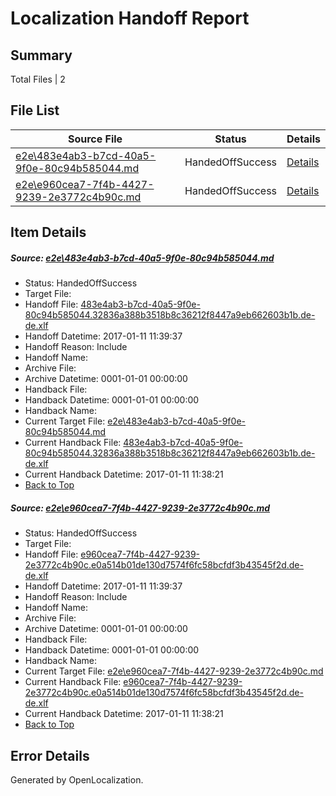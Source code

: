 # <a name='report-top'></a> Localization Handoff Report

## Summary
 Total Files | 2

## File List
 Source File | Status | Details 
 ----------- | ------ | ------- 
 [e2e\483e4ab3-b7cd-40a5-9f0e-80c94b585044.md](https://github.com/OpenLocalizationTestOrg/ol-test0/blob/f37237717d1213849499ce207dc473945beb536c/e2e/483e4ab3-b7cd-40a5-9f0e-80c94b585044.md) | HandedOffSuccess | [Details](#490d73b78eda851729510af831c76e90f22b27862)
 [e2e\e960cea7-7f4b-4427-9239-2e3772c4b90c.md](https://github.com/OpenLocalizationTestOrg/ol-test0/blob/f37237717d1213849499ce207dc473945beb536c/e2e/e960cea7-7f4b-4427-9239-2e3772c4b90c.md) | HandedOffSuccess | [Details](#6c9250af31ebe0619f712a8849fe2e3da9196a834)

## Item Details
##### <a name='490d73b78eda851729510af831c76e90f22b27862'></a> Source: [e2e\483e4ab3-b7cd-40a5-9f0e-80c94b585044.md](https://github.com/OpenLocalizationTestOrg/ol-test0/blob/f37237717d1213849499ce207dc473945beb536c/e2e/483e4ab3-b7cd-40a5-9f0e-80c94b585044.md)
* Status: HandedOffSuccess
* Target File: 
* Handoff File: [483e4ab3-b7cd-40a5-9f0e-80c94b585044.32836a388b3518b8c36212f8447a9eb662603b1b.de-de.xlf](https://github.com/OpenLocalizationTestOrg/ol-test0-handoff/blob/8519ae75db2dfc0cacee5e91bf86d6e588d6318e/ol-handoff/OpenLocalizationTestOrg/ol-test0-dede/shujia/ht/483e4ab3-b7cd-40a5-9f0e-80c94b585044.32836a388b3518b8c36212f8447a9eb662603b1b.de-de.xlf)
* Handoff Datetime: 2017-01-11 11:39:37
* Handoff Reason: Include
* Handoff Name: 
* Archive File: 
* Archive Datetime: 0001-01-01 00:00:00
* Handback File: 
* Handback Datetime: 0001-01-01 00:00:00
* Handback Name: 
* Current Target File: [e2e\483e4ab3-b7cd-40a5-9f0e-80c94b585044.md](https://github.com/OpenLocalizationTestOrg/ol-test0-dede/blob/43a6b8dbe6df291a4d8ec55056f93fe0eaec455b/e2e/483e4ab3-b7cd-40a5-9f0e-80c94b585044.md)
* Current Handback File: [483e4ab3-b7cd-40a5-9f0e-80c94b585044.32836a388b3518b8c36212f8447a9eb662603b1b.de-de.xlf](https://github.com/OpenLocalizationTestOrg/ol-test0-handback/blob/733a38c0ecf5a64dfd1a78ad74b7a5eda7cdcc54/ol-handback/OpenLocalizationTestOrg/ol-test0-dede/shujia/ht/483e4ab3-b7cd-40a5-9f0e-80c94b585044.32836a388b3518b8c36212f8447a9eb662603b1b.de-de.xlf)
* Current Handback Datetime: 2017-01-11 11:38:21
* [Back to Top](#report-top)

##### <a name='6c9250af31ebe0619f712a8849fe2e3da9196a834'></a> Source: [e2e\e960cea7-7f4b-4427-9239-2e3772c4b90c.md](https://github.com/OpenLocalizationTestOrg/ol-test0/blob/f37237717d1213849499ce207dc473945beb536c/e2e/e960cea7-7f4b-4427-9239-2e3772c4b90c.md)
* Status: HandedOffSuccess
* Target File: 
* Handoff File: [e960cea7-7f4b-4427-9239-2e3772c4b90c.e0a514b01de130d7574f6fc58bcfdf3b43545f2d.de-de.xlf](https://github.com/OpenLocalizationTestOrg/ol-test0-handoff/blob/8519ae75db2dfc0cacee5e91bf86d6e588d6318e/ol-handoff/OpenLocalizationTestOrg/ol-test0-dede/shujia/ht/e960cea7-7f4b-4427-9239-2e3772c4b90c.e0a514b01de130d7574f6fc58bcfdf3b43545f2d.de-de.xlf)
* Handoff Datetime: 2017-01-11 11:39:37
* Handoff Reason: Include
* Handoff Name: 
* Archive File: 
* Archive Datetime: 0001-01-01 00:00:00
* Handback File: 
* Handback Datetime: 0001-01-01 00:00:00
* Handback Name: 
* Current Target File: [e2e\e960cea7-7f4b-4427-9239-2e3772c4b90c.md](https://github.com/OpenLocalizationTestOrg/ol-test0-dede/blob/43a6b8dbe6df291a4d8ec55056f93fe0eaec455b/e2e/e960cea7-7f4b-4427-9239-2e3772c4b90c.md)
* Current Handback File: [e960cea7-7f4b-4427-9239-2e3772c4b90c.e0a514b01de130d7574f6fc58bcfdf3b43545f2d.de-de.xlf](https://github.com/OpenLocalizationTestOrg/ol-test0-handback/blob/733a38c0ecf5a64dfd1a78ad74b7a5eda7cdcc54/ol-handback/OpenLocalizationTestOrg/ol-test0-dede/shujia/ht/e960cea7-7f4b-4427-9239-2e3772c4b90c.e0a514b01de130d7574f6fc58bcfdf3b43545f2d.de-de.xlf)
* Current Handback Datetime: 2017-01-11 11:38:21
* [Back to Top](#report-top)


## Error Details

Generated by OpenLocalization.
